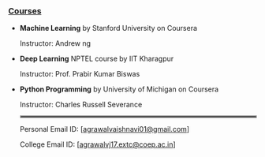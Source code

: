 ### <ins>__Courses__</ins>


* __Machine Learning__ by Stanford University on Coursera
    
    Instructor: Andrew ng
    
* __Deep Learning__ NPTEL course by IIT Kharagpur
    
    Instructor: Prof. Prabir Kumar Biswas
    
* __Python Programming__ by University of Michigan on Coursera
    
    Instructor: Charles Russell Severance
    
    
    <hr style="border:2px solid gray"> </hr>
    
    
    Personal Email ID: [agrawalvaishnavi01@gmail.com]
    
    College Email ID: [agrawalvj17.extc@coep.ac.in]
